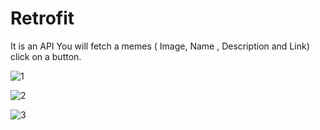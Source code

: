 # Retrofit
It is an API 
You will fetch a memes ( Image, Name , Description and Link) click on a button.


![1](https://github.com/ADMusab12/Retrofit/assets/135734466/672491c6-058a-40c7-ae7c-39b2a326834c)


![2](https://github.com/ADMusab12/Retrofit/assets/135734466/ae922a78-fc8f-4746-9dd6-4d09963a7de3)


![3](https://github.com/ADMusab12/Retrofit/assets/135734466/68a511d3-1d9d-4da1-8bdf-acbe75180064)
